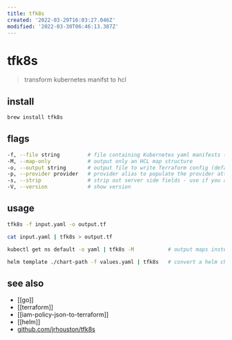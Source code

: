 ```yaml
---
title: tfk8s
created: '2022-03-29T16:03:27.046Z'
modified: '2022-03-30T06:46:13.387Z'
---
```


# tfk8s

> transform kubernetes manifst to hcl

## install

```sh
brew install tfk8s
```

## flags

```sh
-f, --file string         # file containing Kubernetes yaml manifests (default "-")
-M, --map-only            # output only an HCL map structure
-o, --output string       # output file to write Terraform config (default "-")
-p, --provider provider   # provider alias to populate the provider attribute
-s, --strip               # strip out server side fields - use if you are piping from kubectl get
-V, --version             # show version
```

## usage

```sh
tfk8s -f input.yaml -o output.tf

cat input.yaml | tfk8s > output.tf

kubectl get ns default -o yaml | tfk8s -M           # output maps instead of yaml

helm template ./chart-path -f values.yaml | tfk8s   # convert a helm chart to terraform
```

## see also

- [[go]]
- [[terraform]]
- [[iam-policy-json-to-terraform]]
- [[helm]]
- [github.com/jrhouston/tfk8s](https://github.com/jrhouston/tfk8s)

